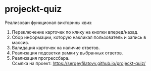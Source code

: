 # projeckt-quiz
Реализован функционал викторины квиз:</br>
 1. Переключение карточек по клику на кнопки вперед/назад. </br>
 2. Сбор информации, которую накликал пользователь и запись в массив.</br>
 3. Валидация карточек на наличие ответов.</br>
 4. Реализация подсветки рамки у выбранных ответов.</br>
 5. Реализация прогрессбара.</br>
Ссылка на проект: <a>https://sergeyfilatovv.github.io/projeckt-quiz/</a>

